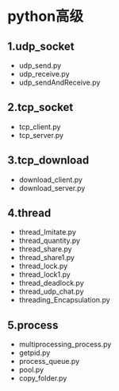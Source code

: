 # python高级
## 1.udp_socket 
  - udp_send.py
  - udp_receive.py
  - udp_sendAndReceive.py

## 2.tcp_socket
  - tcp_client.py
  - tcp_server.py

## 3.tcp_download
  - download_client.py
  - download_server.py

## 4.thread
  - thread_Imitate.py
  - thread_quantity.py
  - thread_share.py
  - thread_share1.py
  - thread_lock.py
  - thread_lock1.py
  - thread_deadlock.py
  - thread_udp_chat.py
  - threading_Encapsulation.py

## 5.process
  - multiprocessing_process.py
  - getpid.py
  - process_queue.py
  - pool.py
  - copy_folder.py

